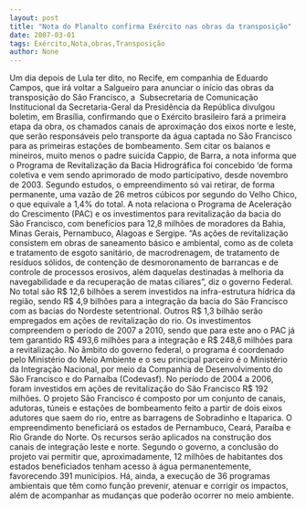 ```yaml
---
layout: post
title: "Nota do Planalto confirma Exército nas obras da transposição"
date: 2007-03-01
tags: Exército,Nota,obras,Transposição
author: None
---
```

Um dia depois de Lula ter dito, no Recife, em companhia de Eduardo Campos, que irá voltar a Salgueiro para anunciar o início das obras da transposição do São Francisco, a&nbsp; Subsecretaria de Comunicação Institucional da Secretaria-Geral da Presidência da República divulgou boletim, em Brasília, confirmando que o Exército brasileiro fará a primeira etapa da obra, os chamados canais de aproximação dos eixos norte e leste, que serão responsáveis pelo transporte da água captada no São Francisco para as primeiras estações de bombeamento. 
Sem citar os baianos e mineiros, muito menos o padre suicida Cappio, de Barra, a nota informa que o Programa de Revitalização da Bacia Hidrográfica foi concebido ‘de forma coletiva e vem sendo aprimorado de modo participativo, desde novembro de 2003. Segundo estudos, o empreendimento só vai retirar, de forma permanente, uma vazão de 26 metros cúbicos por segundo do Velho Chico, o que equivale a 1,4% do total.
A nota relaciona o Programa de Aceleração do Crescimento (PAC) e os investimentos para revitalização da bacia do São Francisco, com benefícios para 12,8 milhões de moradores da Bahia, Minas Gerais, Pernambuco, Alagoas e Sergipe. 
“As ações de revitalização consistem em obras de saneamento básico e ambiental, como as de coleta e tratamento de esgoto sanitário, de macrodrenagem, de tratamento de resíduos sólidos, de contenção de desmoronamento de barrancas e de controle de processos erosivos, além daquelas destinadas à melhoria da navegabilidade e da recuperação de matas ciliares”, diz o governo Federal.
No total são R$ 12,6 bilhões a serem investidos na infra-estrutura hídrica da região, sendo R$ 4,9 bilhões para a integração da bacia do São Francisco com as bacias do Nordeste setentrional. Outros R$ 1,3 bilhão serão empregados em ações de revitalização do rio. Os investimentos compreendem o período de 2007 a 2010, sendo que para este ano o PAC já tem garantido R$ 493,6 milhões para a integração e R$ 248,6 milhões para a revitalização. 
No âmbito do governo federal, o programa é coordenado pelo Ministério do Meio Ambiente e o seu principal parceiro é o Ministério da Integração Nacional, por meio da Companhia de Desenvolvimento do São Francisco e do Parnaíba (Codevasf). No período de 2004 a 2006, foram investidos em ações de revitalização do São Francisco R$ 192 milhões. 
O projeto São Francisco é composto por um conjunto de canais, adutoras, túneis e estações de bombeamento feito a partir de dois eixos adutores que saem do rio, entre as barragens de Sobradinho e Itaparica. 
O empreendimento beneficiará os estados de Pernambuco, Ceará, Paraíba e Rio Grande do Norte. Os recursos serão aplicados na construção dos canais de integração leste e norte. 
Segundo o governo, a conclusão do projeto vai permitir que, aproximadamente, 12 milhões de habitantes dos estados beneficiados tenham acesso à água permanentemente, favorecendo 391 municípios. Há, ainda, a execução de 36 programas ambientais que têm como função prevenir, atenuar e corrigir os impactos, além de acompanhar as mudanças que poderão ocorrer no meio ambiente.  